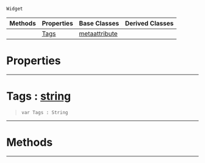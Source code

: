  `Widget`

|Methods|Properties|Base Classes|Derived Classes|
|---|---|---|---|
| |[ Tags](https://github.com/ZilchEngine/ZilchDocs/blob/master/code_reference/class_reference/metascripttagattribute.markdown#tags-zero-engine-documen)|[metaattribute](https://github.com/ZilchEngine/ZilchDocs/blob/master/code_reference/class_reference/metaattribute.markdown)| |


 #  Properties


---  
 #  Tags : [string](https://github.com/ZilchEngine/ZilchDocs/blob/master/code_reference/nada_base_types/string.markdown)

> 
> ``` lang=cpp, name=Nada
> var Tags : String


---  
 #  Methods


---  
 

 